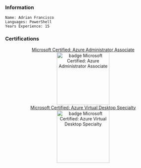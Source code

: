 ### Information

```racket
Name: Adrian Francisco
Languages: PowerShell
Years Experience: 15
```

### Certifications

<div style="align-items: center; text-align: center;">

<a href="https://learn.microsoft.com/en-us/users/adrianfrancisco-5768/credentials/certification/azure-administrator">
    <div>
        <span>Microsoft Certified: Azure Administrator Associate</span><br>
        <img src="https://learn.microsoft.com/en-us/media/learn/certification/badges/microsoft-certified-associate-badge.svg" alt="badge  Microsoft Certified: Azure Administrator Associate" title="Microsoft Certified: Azure Administrator Associate" width="170" height="170">
    </div>
</a>

<a href="https://learn.microsoft.com/api/credentials/share/en-us/AdrianFrancisco-5768/8D349755B313361D?sharingId=3E078773217FD131">
    <div>
        <span>Microsoft Certified: Azure Virtual Desktop Specialty</span><br>
        <img src="https://learn.microsoft.com/en-us/media/learn/certification/badges/microsoft-certified-specialty-badge.svg" alt="badge  Microsoft Certified: Azure Virtual Desktop Specialty" title="Microsoft Certified: Azure Virtual Desktop Specialty" width="170" height="170">
    </div>
</a>

</div>
